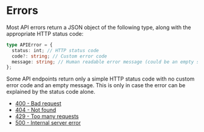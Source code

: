 # Errors

Most API errors return a JSON object of the following type, along with the appropriate HTTP status code:

```ts
type APIError = {
  status: int; // HTTP status code
  code?: string; // Custom error code
  message: string; // Human readable error message (could be an empty string)
};
```

Some API endpoints return only a simple HTTP status code with no custom error code and an empty message. This is only in case the error can be explained by the status code alone.

- [400 - Bad request](/api/errors/400-bad-request)
- [404 - Not found](/api/errors/404-not-found)
- [429 - Too many requests](/api/errors/429-too-many-requests)
- [500 - Internal server error](/api/errors/500-internal-server-error)
